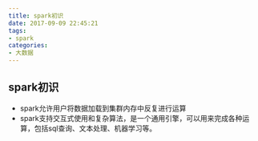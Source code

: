 ```yaml
---
title: spark初识
date: 2017-09-09 22:45:21
tags:
- spark
categories:
- 大数据
---
```


## spark初识

- spark允许用户将数据加载到集群内存中反复进行运算
- spark支持交互式使用和复杂算法，是一个通用引擎，可以用来完成各种运算，包括sql查询、文本处理、机器学习等。


